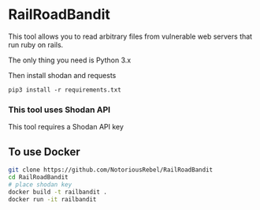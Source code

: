# RailRoadBandit

This tool allows you to read arbitrary files from vulnerable web servers that run ruby on rails. 

The only thing you need is Python 3.x

Then install shodan and requests

```pip3 install -r requirements.txt```

### This tool uses Shodan API 

This tool requires a Shodan API key

## To use Docker

```bash
git clone https://github.com/NotoriousRebel/RailRoadBandit
cd RailRoadBandit
# place shodan key 
docker build -t railbandit .  
docker run -it railbandit
```

